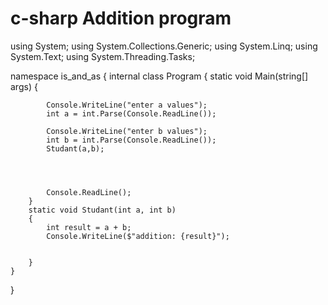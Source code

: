 # c-sharp Addition program
using System;
using System.Collections.Generic;
using System.Linq;
using System.Text;
using System.Threading.Tasks;

namespace is_and_as
{
    internal class Program
    {
        static void Main(string[] args)
        {


            Console.WriteLine("enter a values");
            int a = int.Parse(Console.ReadLine());

            Console.WriteLine("enter b values");
            int b = int.Parse(Console.ReadLine());
            Studant(a,b);




            Console.ReadLine();
        }
        static void Studant(int a, int b)
        {
            int result = a + b;
            Console.WriteLine($"addition: {result}");


        }
    }
    
}
